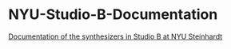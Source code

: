 # NYU-Studio-B-Documentation


[Documentation of the synthesizers in Studio B at NYU Steinhardt](https://github.com/masonandrewmann/NYU-Studio-B-Documentation/wiki)
